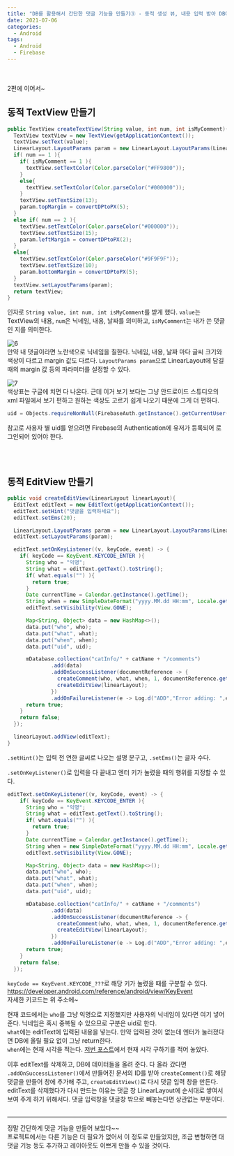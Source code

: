 ```yaml
---
title: "DB를 활용해서 간단한 댓글 기능을 만들기③ - 동적 생성 뷰, 내용 입력 받아 DB에 올리기"
date: 2021-07-06
categories:
  - Android
tags:
  - Android
  - Firebase
---
```


<br></br>
2편에 이어서~

## 동적 TextView 만들기

```java
public TextView createTextView(String value, int num, int isMyComment){
  TextView textView = new TextView(getApplicationContext());
  textView.setText(value);
  LinearLayout.LayoutParams param = new LinearLayout.LayoutParams(LinearLayout.LayoutParams.WRAP_CONTENT, LinearLayout.LayoutParams.WRAP_CONTENT);
  if( num == 1 ){
    if( isMyComment == 1 ){
      textView.setTextColor(Color.parseColor("#FF9800"));
    }
    else{
      textView.setTextColor(Color.parseColor("#000000"));
    }
    textView.setTextSize(13);
    param.topMargin = convertDPtoPX(5);
  }
  else if( num == 2 ){
    textView.setTextColor(Color.parseColor("#000000"));
    textView.setTextSize(15);
    param.leftMargin = convertDPtoPX(2);
  }
  else{
    textView.setTextColor(Color.parseColor("#9F9F9F"));
    textView.setTextSize(10);
    param.bottomMargin = convertDPtoPX(5);
  }
  textView.setLayoutParams(param);
  return textView;
}
```
인자로 `String value, int num, int isMyComment`를 받게 했다. `value`는 TextView의 내용, `num`은 닉네임, 내용, 날짜를 의미하고, `isMyComment`는 내가 쓴 댓글인 지를 의미한다.

![6](/img/Android/5/6.jpg)  
만약 내 댓글이라면 노란색으로 닉네임을 칠한다. 닉네임, 내용, 날짜 마다 글씨 크기와 색상이 다르고 margin 값도 다르다. `LayoutParams param`으로 LinearLayout에 담길 때의 margin 값 등의 파라미터를 설정할 수 있다.

![7](/img/Android/5/7.png)  
색상표는 구글에 치면 다 나온다. 근데 이거 보기 보다는 그냥 안드로이드 스튜디오의 xml 파일에서 보기 편하고 원하는 색상도 고르기 쉽게 나오기 때문에 그게 더 편하다.

```java
uid = Objects.requireNonNull(FirebaseAuth.getInstance().getCurrentUser()).getUid();
```
참고로 사용자 별 uid를 얻으려면 Firebase의 Authentication에 유저가 등록되어 로그인되어 있어야 한다.

<br></br>

## 동적 EditView 만들기

```java
public void createEditView(LinearLayout linearLayout){
  EditText editText = new EditText(getApplicationContext());
  editText.setHint("댓글을 입력하세요");
  editText.setEms(20);

  LinearLayout.LayoutParams param = new LinearLayout.LayoutParams(LinearLayout.LayoutParams.WRAP_CONTENT, LinearLayout.LayoutParams.WRAP_CONTENT);
  editText.setLayoutParams(param);

  editText.setOnKeyListener((v, keyCode, event) -> {
    if( keyCode == KeyEvent.KEYCODE_ENTER ){
      String who = "익명";
      String what = editText.getText().toString();
      if( what.equals("") ){
        return true;
      }
      Date currentTime = Calendar.getInstance().getTime();
      String when = new SimpleDateFormat("yyyy.MM.dd HH:mm", Locale.getDefault()).format(currentTime);
      editText.setVisibility(View.GONE);

      Map<String, Object> data = new HashMap<>();
      data.put("who", who);
      data.put("what", what);
      data.put("when", when);
      data.put("uid", uid);

      mDatabase.collection("catInfo/" + catName + "/comments")
              .add(data)
              .addOnSuccessListener(documentReference -> {
                createComment(who, what, when, 1, documentReference.getId());
                createEditView(linearLayout);
              })
              .addOnFailureListener(e -> Log.d("ADD","Error adding: ",e));
      return true;
    }
    return false;
  });

  linearLayout.addView(editText);
}
```
`.setHint()`는 입력 전 연한 글씨로 나오는 설명 문구고, `.setEms()`는 글자 수다.

`.setOnKeyListener()`로 입력을 다 끝내고 엔터 키가 눌렸을 때의 행위를 지정할 수 있다.
```java
editText.setOnKeyListener((v, keyCode, event) -> {
    if( keyCode == KeyEvent.KEYCODE_ENTER ){
      String who = "익명";
      String what = editText.getText().toString();
      if( what.equals("") ){
        return true;
      }
      Date currentTime = Calendar.getInstance().getTime();
      String when = new SimpleDateFormat("yyyy.MM.dd HH:mm", Locale.getDefault()).format(currentTime);
      editText.setVisibility(View.GONE);

      Map<String, Object> data = new HashMap<>();
      data.put("who", who);
      data.put("what", what);
      data.put("when", when);
      data.put("uid", uid);

      mDatabase.collection("catInfo/" + catName + "/comments")
              .add(data)
              .addOnSuccessListener(documentReference -> {
                createComment(who, what, when, 1, documentReference.getId());
                createEditView(linearLayout);
              })
              .addOnFailureListener(e -> Log.d("ADD","Error adding: ",e));
      return true;
    }
    return false;
  });
```
`keyCode == KeyEvent.KEYCODE_???`로 해당 키가 눌렸을 때를 구분할 수 있다.  
https://developer.android.com/reference/android/view/KeyEvent  
자세한 키코드는 위 주소에~

현재 코드에서는 `who`를 그냥 익명으로 지정했지만 사용자의 닉네임이 있다면 여기 넣어 준다. 닉네임은 혹시 중복될 수 있으므로 구분은 uid로 한다.  
`what`에는 editText에 입력된 내용을 넣는다. 만약 입력된 것이 없는데 엔터가 눌러졌다면 DB에 올릴 필요 없이 그냥 return한다.  
`when`에는 현재 시각을 적는다. [저번 포스트](https://cyj893.github.io/android/Android4/)에서 현재 시각 구하기를 적어 놓았다.

이후 editText를 삭제하고, DB에 데이터들을 올려 준다. 다 올라 갔다면 `.addOnSuccessListener()`에서 만들어진 문서의 ID를 받아 `createComment()`로 해당 댓글을 만들어 창에 추가해 주고, `createEditView()`로 다시 댓글 입력 창을 만든다.  
editText를 삭제했다가 다시 만드는 이유는 댓글 창 LinearLayout에 순서대로 쌓여서 보여 주게 하기 위해서다. 댓글 입력창을 댓글창 밖으로 빼놓는다면 상관없는 부분이다.
<br></br>

***
정말 간단하게 댓글 기능을 만들어 보았다~~  
프로젝트에서는 다른 기능은 더 필요가 없어서 이 정도로 만들었지만, 조금 변형하면 대댓글 기능 등도 추가하고 레이아웃도 이쁘게 만들 수 있을 것이다.

